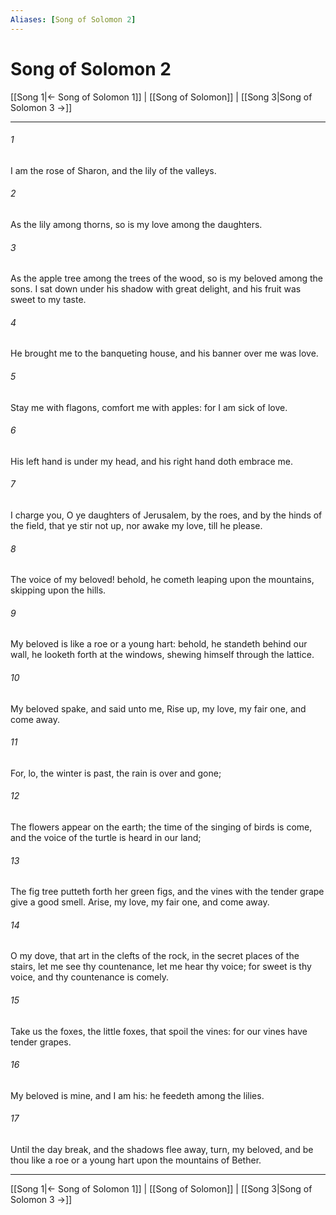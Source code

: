 ```yaml
---
Aliases: [Song of Solomon 2]
---
```

# Song of Solomon 2

[[Song 1|← Song of Solomon 1]] | [[Song of Solomon]] | [[Song 3|Song of Solomon 3 →]]
***



###### 1 
I am the rose of Sharon, and the lily of the valleys. 

###### 2 
As the lily among thorns, so is my love among the daughters. 

###### 3 
As the apple tree among the trees of the wood, so is my beloved among the sons. I sat down under his shadow with great delight, and his fruit was sweet to my taste. 

###### 4 
He brought me to the banqueting house, and his banner over me was love. 

###### 5 
Stay me with flagons, comfort me with apples: for I am sick of love. 

###### 6 
His left hand is under my head, and his right hand doth embrace me. 

###### 7 
I charge you, O ye daughters of Jerusalem, by the roes, and by the hinds of the field, that ye stir not up, nor awake my love, till he please. 

###### 8 
The voice of my beloved! behold, he cometh leaping upon the mountains, skipping upon the hills. 

###### 9 
My beloved is like a roe or a young hart: behold, he standeth behind our wall, he looketh forth at the windows, shewing himself through the lattice. 

###### 10 
My beloved spake, and said unto me, Rise up, my love, my fair one, and come away. 

###### 11 
For, lo, the winter is past, the rain is over and gone; 

###### 12 
The flowers appear on the earth; the time of the singing of birds is come, and the voice of the turtle is heard in our land; 

###### 13 
The fig tree putteth forth her green figs, and the vines with the tender grape give a good smell. Arise, my love, my fair one, and come away. 

###### 14 
O my dove, that art in the clefts of the rock, in the secret places of the stairs, let me see thy countenance, let me hear thy voice; for sweet is thy voice, and thy countenance is comely. 

###### 15 
Take us the foxes, the little foxes, that spoil the vines: for our vines have tender grapes. 

###### 16 
My beloved is mine, and I am his: he feedeth among the lilies. 

###### 17 
Until the day break, and the shadows flee away, turn, my beloved, and be thou like a roe or a young hart upon the mountains of Bether.

***
[[Song 1|← Song of Solomon 1]] | [[Song of Solomon]] | [[Song 3|Song of Solomon 3 →]]
